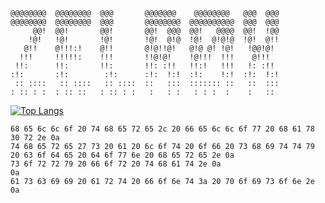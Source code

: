```
@@@@@@@@  @@@@@@@@  @@@       @@@@@@@    @@@@@@@@   @@@  @@@  
@@@@@@@@  @@@@@@@@  @@@       @@@@@@@@  @@@@@@@@@@  @@@  @@@  
     @@!  @@!       @@!       @@!  @@@  @@!   @@@@  @@!  !@@  
    !@!   !@!       !@!       !@!  @!@  !@!  @!@!@  !@!  @!!  
   @!!    @!!!:!    @!!       @!@!!@!   @!@ @! !@!   !@@!@!   
  !!!     !!!!!:    !!!       !!@!@!    !@!!!  !!!    @!!!    
 !!:      !!:       !!:       !!: :!!   !!:!   !!!   !: :!!   
:!:       :!:        :!:      :!:  !:!  :!:    !:!  :!:  !:!  
 :: ::::   :: ::::   :: ::::  ::   :::  ::::::: ::   ::  :::  
: :: : :  : :: ::   : :: : :   :   : :   : : :  :    :   ::   

```

[![Top Langs](https://github-readme-stats.vercel.app/api/top-langs/?username=zelr0x&langs_count=6&theme=tokyonight&layout=compact)](https://github.com/anuraghazra/github-readme-stats)

```
68 65 6c 6c 6f 20 74 68 65 72 65 2c 20 66 65 6c 6c 6f 77 20 68 61 78 30 72 2e 0a
74 68 65 72 65 27 73 20 61 20 6c 6f 74 20 6f 66 20 73 68 69 74 74 79 20 63 6f 64 65 20 64 6f 77 6e 20 68 65 72 65 2e 0a
73 6f 72 72 79 20 66 6f 72 20 74 68 61 74 2e 0a
0a
61 73 63 69 69 20 61 72 74 20 66 6f 6e 74 3a 20 70 6f 69 73 6f 6e 2e 0a
```
